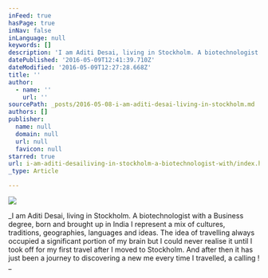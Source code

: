 ```yaml
---
inFeed: true
hasPage: true
inNav: false
inLanguage: null
keywords: []
description: 'I am Aditi Desai, living in Stockholm. A biotechnologist with a Business degree, born and brought up in India I represent a mix of cultures, traditions, geographies, languages and ideas. The idea of travelling always occupied a significant portion of my brain but I could never realise it until I took off for my first travel after I moved to Stockholm. And after then it has just been a journey to discovering a new me every time I travelled, a calling ! '
datePublished: '2016-05-09T12:41:39.710Z'
dateModified: '2016-05-09T12:27:28.668Z'
title: ''
author:
  - name: ''
    url: ''
sourcePath: _posts/2016-05-08-i-am-aditi-desai-living-in-stockholm.md
authors: []
publisher:
  name: null
  domain: null
  url: null
  favicon: null
starred: true
url: i-am-aditi-desailiving-in-stockholm-a-biotechnologist-with/index.html
_type: Article

---
```

![](https://s3-us-west-2.amazonaws.com/the-grid-img/p/a59774e65c026ed1efaa0eed22104635007c5e7d.jpg)

_I am Aditi Desai, living in Stockholm. A biotechnologist with a Business degree, born and brought up in India I represent a mix of cultures, traditions, geographies, languages and ideas. The idea of travelling always occupied a significant portion of my brain but I could never realise it until I took off for my first travel after I moved to Stockholm. And after then it has just been a journey to discovering a new me every time I travelled, a calling ! _
